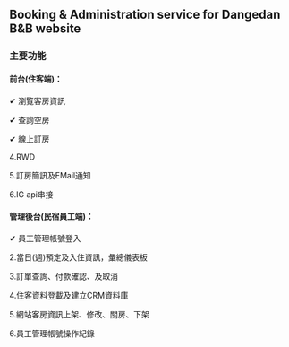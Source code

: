 ## Booking & Administration service for Dangedan B&B website

### 主要功能

#### 前台(住客端)：

✔ 瀏覽客房資訊

✔ 查詢空房

✔ 線上訂房

4.RWD

5.訂房簡訊及EMail通知

6.IG api串接


#### 管理後台(民宿員工端)：

✔ 員工管理帳號登入

2.當日(週)預定及入住資訊，彙總儀表板

3.訂單查詢、付款確認、及取消

4.住客資料登載及建立CRM資料庫

5.網站客房資訊上架、修改、關房、下架

6.員工管理帳號操作紀錄
